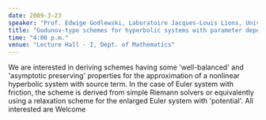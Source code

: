 ```yaml
---
date: 2009-3-23
speaker: "Prof. Edwige Godlewski, Laboratoire Jacques-Louis Lions, Universit Pierre et Marie Curie Paris 6"
title: "Godunov-type schemes for hyperbolic systems with parameter dependent source; the case of Euler system with friction."
time: "4:00 p.m." 
venue: "Lecture Hall - I, Dept. of Mathematics"
---
```

We are interested in deriving schemes having some 'well-balanced' and 'asymptotic preserving' properties for the approximation of a nonlinear hyperbolic system with source term. In the case of Euler system with friction, the scheme is derived from simple Riemann solvers or equivalently using a relaxation scheme for the enlarged Euler system with 'potential'. All interested are Welcome
